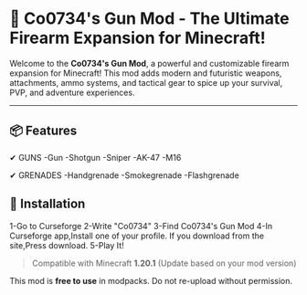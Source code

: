 # 🔫 Co0734's Gun Mod - The Ultimate Firearm Expansion for Minecraft!

Welcome to the **Co0734's Gun Mod**, a powerful and customizable firearm expansion for Minecraft! This mod adds modern and futuristic weapons, attachments, ammo systems, and tactical gear to spice up your survival, PVP, and adventure experiences.

---

## 📦 Features

✔ GUNS
-Gun
-Shotgun
-Sniper
-AK-47
-M16

✔ GRENADES
-Handgrenade
-Smokegrenade
-Flashgrenade

## 🔧 Installation

1-Go to Curseforge
2-Write "Co0734"
3-Find Co0734's Gun Mod
4-In Curseforge app,Install one of your profile. If you download from the site,Press download.
5-Play It!

> Compatible with Minecraft **1.20.1** (Update based on your mod version)


This mod is **free to use** in modpacks. Do not re-upload without permission.
